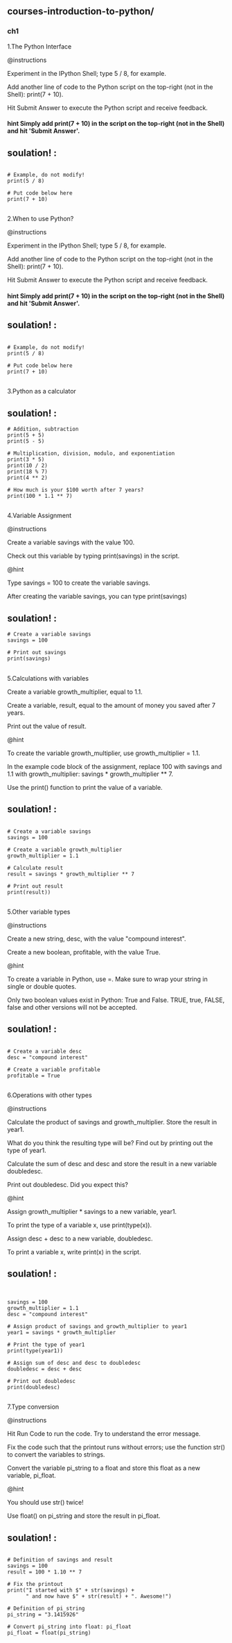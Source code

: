 ## courses-introduction-to-python/

### ch1

1.The Python Interface

@instructions

Experiment in the IPython Shell; type 5 / 8, for example.

Add another line of code to the Python script on the top-right (not in the Shell): print(7 + 10).

Hit Submit Answer to execute the Python script and receive feedback.

#### hint Simply add print(7 + 10) in the script on the top-right (not in the Shell) and hit 'Submit Answer'.

## soulation! :
~~~

# Example, do not modify!
print(5 / 8)

# Put code below here
print(7 + 10)

~~~
## 

2.When to use Python?

@instructions

Experiment in the IPython Shell; type 5 / 8, for example.

Add another line of code to the Python script on the top-right (not in the Shell): print(7 + 10).

Hit Submit Answer to execute the Python script and receive feedback.

#### hint Simply add print(7 + 10) in the script on the top-right (not in the Shell) and hit 'Submit Answer'.
## soulation! :
~~~

# Example, do not modify!
print(5 / 8)

# Put code below here
print(7 + 10)

~~~
## 
3.Python as a calculator

## soulation! :
~~~
# Addition, subtraction
print(5 + 5)
print(5 - 5)

# Multiplication, division, modulo, and exponentiation
print(3 * 5)
print(10 / 2)
print(18 % 7)
print(4 ** 2)

# How much is your $100 worth after 7 years?
print(100 * 1.1 ** 7)

~~~
## 

4.Variable Assignment

@instructions

Create a variable savings with the value 100.

Check out this variable by typing print(savings) in the script.

@hint

Type savings = 100 to create the variable savings.

After creating the variable savings, you can type print(savings)
## soulation! :
~~~
# Create a variable savings
savings = 100

# Print out savings
print(savings)

~~~
## 
5.Calculations with variables

Create a variable growth_multiplier, equal to 1.1.

Create a variable, result, equal to the amount of money you saved after 7 years.

Print out the value of result.

@hint

To create the variable growth_multiplier, use growth_multiplier = 1.1.

In the example code block of the assignment, replace 100 with savings and 1.1 with growth_multiplier: savings * growth_multiplier ** 7.

Use the print() function to print the value of a variable.

## soulation! :
~~~

# Create a variable savings
savings = 100

# Create a variable growth_multiplier
growth_multiplier = 1.1

# Calculate result
result = savings * growth_multiplier ** 7

# Print out result
print(result))

~~~
## 

5.Other variable types

@instructions

Create a new string, desc, with the value "compound interest".

Create a new boolean, profitable, with the value True.

@hint

To create a variable in Python, use =. Make sure to wrap your string in single or double quotes.

Only two boolean values exist in Python: True and False. TRUE, true, FALSE, false and other versions will not be accepted.

## soulation! :
~~~

# Create a variable desc
desc = "compound interest"

# Create a variable profitable
profitable = True

~~~
## 

6.Operations with other types

@instructions

Calculate the product of savings and growth_multiplier. Store the result in year1.

What do you think the resulting type will be? Find out by printing out the type of year1.

Calculate the sum of desc and desc and store the result in a new variable doubledesc.

Print out doubledesc. Did you expect this?

@hint

Assign growth_multiplier * savings to a new variable, year1.

To print the type of a variable x, use print(type(x)).

Assign desc + desc to a new variable, doubledesc.

To print a variable x, write print(x) in the script.

## soulation! :
~~~


savings = 100
growth_multiplier = 1.1
desc = "compound interest"

# Assign product of savings and growth_multiplier to year1
year1 = savings * growth_multiplier

# Print the type of year1
print(type(year1))

# Assign sum of desc and desc to doubledesc
doubledesc = desc + desc

# Print out doubledesc
print(doubledesc)
~~~
## 

7.Type conversion

@instructions

Hit Run Code to run the code. Try to understand the error message.

Fix the code such that the printout runs without errors; use the function str() to convert the variables to strings.

Convert the variable pi_string to a float and store this float as a new variable, pi_float.

@hint

You should use str() twice!

Use float() on pi_string and store the result in pi_float.

## soulation! :
~~~

# Definition of savings and result
savings = 100
result = 100 * 1.10 ** 7

# Fix the printout
print("I started with $" + str(savings) +
      " and now have $" + str(result) + ". Awesome!")

# Definition of pi_string
pi_string = "3.1415926"

# Convert pi_string into float: pi_float
pi_float = float(pi_string)

~~~
## 
